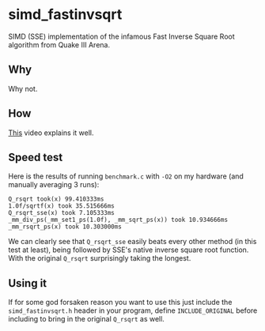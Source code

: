 # simd_fastinvsqrt

SIMD (SSE) implementation of the infamous Fast Inverse Square Root algorithm from Quake III Arena.

## Why

Why not.

## How

[This](https://www.youtube.com/watch?v=p8u_k2LIZyo) video explains it well.

## Speed test

Here is the results of running `benchmark.c` with `-O2` on my hardware (and manually averaging 3 runs):

```
Q_rsqrt took(x) 99.410333ms
1.0f/sqrtf(x) took 35.515666ms
Q_rsqrt_sse(x) took 7.105333ms
_mm_div_ps(_mm_set1_ps(1.0f), _mm_sqrt_ps(x)) took 10.934666ms
_mm_rsqrt_ps(x) took 10.303000ms
```

We can clearly see that `Q_rsqrt_sse` easily beats every other method (in this test at least), being followed by SSE's native inverse square root function. With the original `Q_rsqrt` surprisingly taking the longest.

## Using it

If for some god forsaken reason you want to use this just include the `simd_fastinvsqrt.h` header in your program, define `INCLUDE_ORIGINAL` before including to bring in the original `Q_rsqrt` as well.
